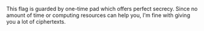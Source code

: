 This flag is guarded by one-time pad which offers perfect secrecy. Since no amount of time or computing resources can help you, I'm fine with giving you a lot of ciphertexts.

